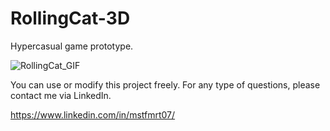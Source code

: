 # RollingCat-3D
Hypercasual game prototype.

![RollingCat_GIF](https://user-images.githubusercontent.com/60856457/117143193-3e420080-adb9-11eb-970b-3650823ca655.gif)

You can use or modify this project freely.
For any type of questions, please contact me via LinkedIn.

https://www.linkedin.com/in/mstfmrt07/
